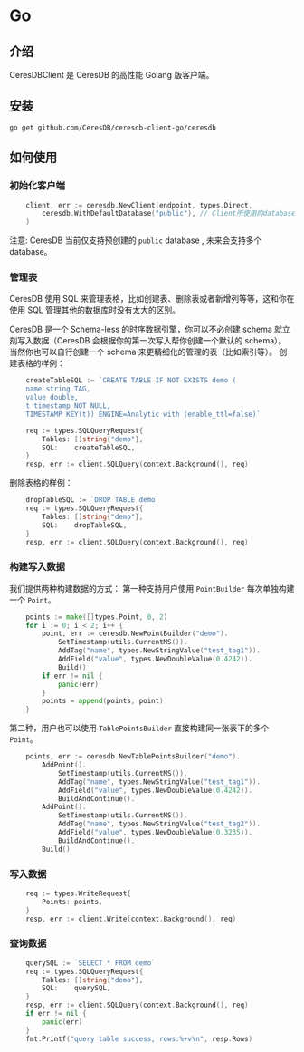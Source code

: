 # Go

## 介绍

CeresDBClient 是 CeresDB 的高性能 Golang 版客户端。

## 安装

```
go get github.com/CeresDB/ceresdb-client-go/ceresdb
```

## 如何使用

### 初始化客户端

```go
	client, err := ceresdb.NewClient(endpoint, types.Direct,
		ceresdb.WithDefaultDatabase("public"), // Client所使用的database
	)
```

注意: CeresDB 当前仅支持预创建的 `public` database , 未来会支持多个 database。

### 管理表

CeresDB 使用 SQL 来管理表格，比如创建表、删除表或者新增列等等，这和你在使用 SQL 管理其他的数据库时没有太大的区别。

CeresDB 是一个 Schema-less 的时序数据引擎，你可以不必创建 schema 就立刻写入数据（CeresDB 会根据你的第一次写入帮你创建一个默认的 schema）。
当然你也可以自行创建一个 schema 来更精细化的管理的表（比如索引等）。
创建表格的样例：

```go
	createTableSQL := `CREATE TABLE IF NOT EXISTS demo (
	name string TAG,
	value double,
	t timestamp NOT NULL,
	TIMESTAMP KEY(t)) ENGINE=Analytic with (enable_ttl=false)`

	req := types.SQLQueryRequest{
		Tables: []string{"demo"},
		SQL:    createTableSQL,
	}
	resp, err := client.SQLQuery(context.Background(), req)
```

删除表格的样例：

```go
	dropTableSQL := `DROP TABLE demo`
	req := types.SQLQueryRequest{
		Tables: []string{"demo"},
		SQL:    dropTableSQL,
	}
	resp, err := client.SQLQuery(context.Background(), req)
```

### 构建写入数据

我们提供两种构建数据的方式：
第一种支持用户使用 `PointBuilder` 每次单独构建一个 `Point`。

```go
	points := make([]types.Point, 0, 2)
	for i := 0; i < 2; i++ {
		point, err := ceresdb.NewPointBuilder("demo").
			SetTimestamp(utils.CurrentMS()).
			AddTag("name", types.NewStringValue("test_tag1")).
			AddField("value", types.NewDoubleValue(0.4242)).
			Build()
		if err != nil {
			panic(err)
		}
		points = append(points, point)
	}
```

第二种，用户也可以使用 `TablePointsBuilder` 直接构建同一张表下的多个 `Point`。

```go
    points, err := ceresdb.NewTablePointsBuilder("demo").
        AddPoint().
			SetTimestamp(utils.CurrentMS()).
			AddTag("name", types.NewStringValue("test_tag1")).
			AddField("value", types.NewDoubleValue(0.4242)).
			BuildAndContinue().
        AddPoint().
			SetTimestamp(utils.CurrentMS()).
			AddTag("name", types.NewStringValue("test_tag2")).
			AddField("value", types.NewDoubleValue(0.3235)).
			BuildAndContinue().
        Build()
```

### 写入数据

```go
	req := types.WriteRequest{
		Points: points,
	}
	resp, err := client.Write(context.Background(), req)
```

### 查询数据

```go
	querySQL := `SELECT * FROM demo`
	req := types.SQLQueryRequest{
		Tables: []string{"demo"},
		SQL:    querySQL,
	}
	resp, err := client.SQLQuery(context.Background(), req)
	if err != nil {
        panic(err)
	}
	fmt.Printf("query table success, rows:%+v\n", resp.Rows)
```
